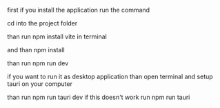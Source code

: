 first if you install the application run the command

cd into the project folder 

than run npm install vite in terminal

and than npm install 

than run npm run dev

if you want to run it as desktop application than open terminal and setup tauri on your computer 

than run npm run tauri dev if this doesn't work run npm run tauri
